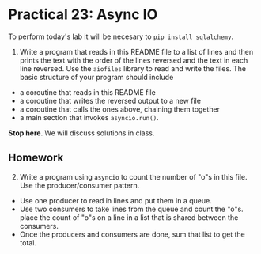 # Practical  23: Async IO
To perform today's lab it will be necesary to `pip install sqlalchemy`.

1. Write a program that reads in this README file to a list of lines and 
then prints the text with the order of the lines reversed and the text
in each line reversed. Use the `aiofiles` library to read and write the 
files. The basic structure of your program should include
  - a coroutine that reads in this README file
  - a coroutine that writes the reversed output to a new file
  - a coroutine that calls the ones above, chaining them together
  - a main section that invokes `asyncio.run()`.

**Stop here**. We will discuss solutions in class.

## Homework

2. Write a program using `asyncio` to count the number of "o"s in this file.
Use the producer/consumer pattern. 
  - Use one producer to read in lines and put them in a queue.
  - Use two consumers to take lines from the queue and count the "o"s.
    place the count of "o"s on a line in a list that is shared between
    the consumers.
  - Once the producers and consumers are done, sum that list to get the total.
